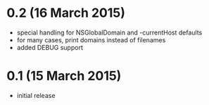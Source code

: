 # 0.2 (16 March 2015)

- special handling for NSGlobalDomain and -currentHost defaults
- for many cases, print domains instead of filenames
- added DEBUG support

# 0.1 (15 March 2015)

- initial release
